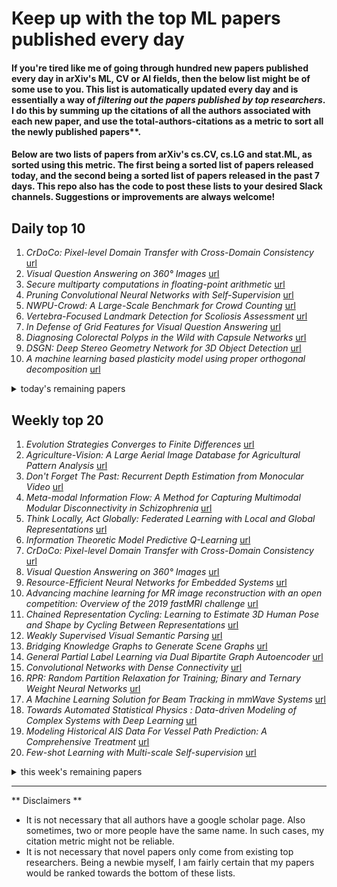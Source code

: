 # Keep up with the top ML papers published every day

#### If you're tired like me of going through hundred new papers published every day in arXiv's ML, CV or AI fields, then the below list might be of some use to you. This list is automatically updated every day and is essentially a way of *filtering out the papers published by top researchers*. I do this by summing up the citations of all the authors associated with each new paper, and use the total-authors-citations as a metric to sort all the newly published papers**. 

#### Below are two lists of papers from arXiv's cs.CV, cs.LG and stat.ML, as sorted using this metric. The first being a sorted list of papers released today, and the second being a sorted list of papers released in the past 7 days. This repo also has the code to post these lists to your desired Slack channels. Suggestions or improvements are always welcome!

## Daily top 10
1. *CrDoCo: Pixel-level Domain Transfer with Cross-Domain Consistency* [url](http://arxiv.org/abs/2001.03182)
2. *Visual Question Answering on 360° Images* [url](http://arxiv.org/abs/2001.03339)
3. *Secure multiparty computations in floating-point arithmetic* [url](http://arxiv.org/abs/2001.03192)
4. *Pruning Convolutional Neural Networks with Self-Supervision* [url](http://arxiv.org/abs/2001.03554)
5. *NWPU-Crowd: A Large-Scale Benchmark for Crowd Counting* [url](http://arxiv.org/abs/2001.03360)
6. *Vertebra-Focused Landmark Detection for Scoliosis Assessment* [url](http://arxiv.org/abs/2001.03187)
7. *In Defense of Grid Features for Visual Question Answering* [url](http://arxiv.org/abs/2001.03615)
8. *Diagnosing Colorectal Polyps in the Wild with Capsule Networks* [url](http://arxiv.org/abs/2001.03305)
9. *DSGN: Deep Stereo Geometry Network for 3D Object Detection* [url](http://arxiv.org/abs/2001.03398)
10. *A machine learning based plasticity model using proper orthogonal decomposition* [url](http://arxiv.org/abs/2001.03438)
<details><summary>today's remaining papers</summary>
  <ol start=11>
    <li><i>A Collaborative Learning Framework via Federated Meta-Learning</i> <a href="http://arxiv.org/abs/2001.03229">url</a></li>
    <li><i>What is the Value of Data? On Mathematical Methods for Data Quality Estimation</i> <a href="http://arxiv.org/abs/2001.03464">url</a></li>
    <li><i>Entropy Regularized Power k-Means Clustering</i> <a href="http://arxiv.org/abs/2001.03452">url</a></li>
    <li><i>Adaptive Anomaly Detection for IoT Data in Hierarchical Edge Computing</i> <a href="http://arxiv.org/abs/2001.03314">url</a></li>
    <li><i>Debate Dynamics for Human-comprehensible Fact-checking on Knowledge Graphs</i> <a href="http://arxiv.org/abs/2001.03436">url</a></li>
    <li><i>Deformable Groupwise Image Registration using Low-Rank and Sparse Decomposition</i> <a href="http://arxiv.org/abs/2001.03509">url</a></li>
    <li><i>A sequential resource investment planning framework using reinforcement learning and simulation-based optimization: A case study on microgrid storage expansion</i> <a href="http://arxiv.org/abs/2001.03507">url</a></li>
    <li><i>Explaining the Explainer: A First Theoretical Analysis of LIME</i> <a href="http://arxiv.org/abs/2001.03447">url</a></li>
    <li><i>Two Applications of Deep Learning in the Physical Layer of Communication Systems</i> <a href="http://arxiv.org/abs/2001.03350">url</a></li>
    <li><i>Choosing the Sample with Lowest Loss makes SGD Robust</i> <a href="http://arxiv.org/abs/2001.03316">url</a></li>
    <li><i>Improving Image Autoencoder Embeddings with Perceptual Loss</i> <a href="http://arxiv.org/abs/2001.03444">url</a></li>
    <li><i>Learning to Multi-Task Learn for Better Neural Machine Translation</i> <a href="http://arxiv.org/abs/2001.03294">url</a></li>
    <li><i>Solving inverse-PDE problems with physics-aware neural networks</i> <a href="http://arxiv.org/abs/2001.03608">url</a></li>
    <li><i>SVIRO: Synthetic Vehicle Interior Rear Seat Occupancy Dataset and Benchmark</i> <a href="http://arxiv.org/abs/2001.03483">url</a></li>
    <li><i>Video Coding for Machines: A Paradigm of Collaborative Compression and Intelligent Analytics</i> <a href="http://arxiv.org/abs/2001.03569">url</a></li>
    <li><i>AutoDNNchip: An Automated DNN Chip Predictor and Builder for Both FPGAs and ASICs</i> <a href="http://arxiv.org/abs/2001.03535">url</a></li>
    <li><i>Matrix-LSTM: a Differentiable Recurrent Surface for Asynchronous Event-Based Data</i> <a href="http://arxiv.org/abs/2001.03455">url</a></li>
    <li><i>Multi-layer Optimizations for End-to-End Data Analytics</i> <a href="http://arxiv.org/abs/2001.03541">url</a></li>
    <li><i>A Deep Neural Networks Approach for Pixel-Level Runway Pavement Crack Segmentation Using Drone-Captured Images</i> <a href="http://arxiv.org/abs/2001.03257">url</a></li>
    <li><i>Inductive Document Network Embedding with Topic-Word Attention</i> <a href="http://arxiv.org/abs/2001.03369">url</a></li>
    <li><i>Performance-Oriented Neural Architecture Search</i> <a href="http://arxiv.org/abs/2001.02976">url</a></li>
    <li><i>Adaptive Control of Embedding Strength in Image Watermarking using Neural Networks</i> <a href="http://arxiv.org/abs/2001.03251">url</a></li>
    <li><i>Image Inpainting by Multiscale Spline Interpolation</i> <a href="http://arxiv.org/abs/2001.03270">url</a></li>
    <li><i>A Two-step-training Deep Learning Framework for Real-time Computational Imaging without Physics Priors</i> <a href="http://arxiv.org/abs/2001.03493">url</a></li>
    <li><i>Campfire: Compressable, Regularization-Free, Structured Sparse Training for Hardware Accelerators</i> <a href="http://arxiv.org/abs/2001.03253">url</a></li>
    <li><i>Backdoor Attacks against Transfer Learning with Pre-trained Deep Learning Models</i> <a href="http://arxiv.org/abs/2001.03274">url</a></li>
    <li><i>Latent Factor Analysis of Gaussian Distributions under Graphical Constraints</i> <a href="http://arxiv.org/abs/2001.02712">url</a></li>
    <li><i>Gaussian Approximation of Quantization Error for Estimation from Compressed Data</i> <a href="http://arxiv.org/abs/2001.03243">url</a></li>
    <li><i>microbatchGAN: Stimulating Diversity with Multi-Adversarial Discrimination</i> <a href="http://arxiv.org/abs/2001.03376">url</a></li>
    <li><i>Compressive sensing based privacy for fall detection</i> <a href="http://arxiv.org/abs/2001.03463">url</a></li>
    <li><i>Internal representation dynamics and geometry in recurrent neural networks</i> <a href="http://arxiv.org/abs/2001.03255">url</a></li>
    <li><i>Censored Quantile Regression Forest</i> <a href="http://arxiv.org/abs/2001.03458">url</a></li>
    <li><i>Convolutional Neural Networks based Focal Loss for Class Imbalance Problem: A Case Study of Canine Red Blood Cells Morphology Classification</i> <a href="http://arxiv.org/abs/2001.03329">url</a></li>
    <li><i>Identifying Distinct, Effective Treatments for Acute Hypotension with SODA-RL: Safely Optimized Diverse Accurate Reinforcement Learning</i> <a href="http://arxiv.org/abs/2001.03224">url</a></li>
    <li><i>Learning credit assignment</i> <a href="http://arxiv.org/abs/2001.03354">url</a></li>
    <li><i>Deep Interactive Reinforcement Learning for Path Following of Autonomous Underwater Vehicle</i> <a href="http://arxiv.org/abs/2001.03359">url</a></li>
    <li><i>Camera-Based Adaptive Trajectory Guidance via Neural Networks</i> <a href="http://arxiv.org/abs/2001.03205">url</a></li>
    <li><i>Supporting supervised learning in fungal Biosynthetic Gene Cluster discovery: new benchmark datasets</i> <a href="http://arxiv.org/abs/2001.03260">url</a></li>
    <li><i>SUPAID: A Rule mining based method for automatic rollout decision aid for supervisors in fleet management systems</i> <a href="http://arxiv.org/abs/2001.03386">url</a></li>
    <li><i>RTM3D: Real-time Monocular 3D Detection from Object Keypoints for Autonomous Driving</i> <a href="http://arxiv.org/abs/2001.03343">url</a></li>
    <li><i>Multi-Agent Interactions Modeling with Correlated Policies</i> <a href="http://arxiv.org/abs/2001.03415">url</a></li>
    <li><i>Machine Learning Approaches for Amharic Parts-of-speech Tagging</i> <a href="http://arxiv.org/abs/2001.03324">url</a></li>
    <li><i>RSL-Net: Localising in Satellite Images From a Radar on the Ground</i> <a href="http://arxiv.org/abs/2001.03233">url</a></li>
    <li><i>Cloud-based Image Classification Service Is Not Robust To Adversarial Examples: A Forgotten Battlefield</i> <a href="http://arxiv.org/abs/2001.03460">url</a></li>
    <li><i>MatrixNets: A New Scale and Aspect Ratio Aware Architecture for Object Detection</i> <a href="http://arxiv.org/abs/2001.03194">url</a></li>
    <li><i>Open Domain Question Answering Using Web Tables</i> <a href="http://arxiv.org/abs/2001.03272">url</a></li>
    <li><i>Seismic horizon detection with neural networks</i> <a href="http://arxiv.org/abs/2001.03390">url</a></li>
    <li><i>Efficient Memory Management for Deep Neural Net Inference</i> <a href="http://arxiv.org/abs/2001.03288">url</a></li>
    <li><i>Preparation of ordered states in ultra-cold gases using Bayesian optimization</i> <a href="http://arxiv.org/abs/2001.03520">url</a></li>
    <li><i>Data-Dependence of Plateau Phenomenon in Learning with Neural Network --- Statistical Mechanical Analysis</i> <a href="http://arxiv.org/abs/2001.03371">url</a></li>
    <li><i>Time-Varying Graph Learning with Constraints on Graph Temporal Variation</i> <a href="http://arxiv.org/abs/2001.03346">url</a></li>
    <li><i>Temporally Folded Convolutional Neural Networks for Sequence Forecasting</i> <a href="http://arxiv.org/abs/2001.03340">url</a></li>
    <li><i>A new approach for trading based on Long Short Term Memory technique</i> <a href="http://arxiv.org/abs/2001.03333">url</a></li>
    <li><i>Guess First to Enable Better Compression and Adversarial Robustness</i> <a href="http://arxiv.org/abs/2001.03311">url</a></li>
    <li><i>Probabilistic K-means Clustering via Nonlinear Programming</i> <a href="http://arxiv.org/abs/2001.03286">url</a></li>
    <li><i>Theory In, Theory Out: How social theory can solve problems that machine learning can't</i> <a href="http://arxiv.org/abs/2001.03203">url</a></li>
    <li><i>Convolutional-Recurrent Neural Networks on Low-Power Wearable Platforms for Cardiac Arrhythmia Detection</i> <a href="http://arxiv.org/abs/2001.03538">url</a></li>
  </ol>
</details>

## Weekly top 20
1. *Evolution Strategies Converges to Finite Differences* [url](http://arxiv.org/abs/2001.01684)
2. *Agriculture-Vision: A Large Aerial Image Database for Agricultural Pattern Analysis* [url](http://arxiv.org/abs/2001.01306)
3. *Don't Forget The Past: Recurrent Depth Estimation from Monocular Video* [url](http://arxiv.org/abs/2001.02613)
4. *Meta-modal Information Flow: A Method for Capturing Multimodal Modular Disconnectivity in Schizophrenia* [url](http://arxiv.org/abs/2001.01707)
5. *Think Locally, Act Globally: Federated Learning with Local and Global Representations* [url](http://arxiv.org/abs/2001.01523)
6. *Information Theoretic Model Predictive Q-Learning* [url](http://arxiv.org/abs/2001.02153)
7. *CrDoCo: Pixel-level Domain Transfer with Cross-Domain Consistency* [url](http://arxiv.org/abs/2001.03182)
8. *Visual Question Answering on 360° Images* [url](http://arxiv.org/abs/2001.03339)
9. *Resource-Efficient Neural Networks for Embedded Systems* [url](http://arxiv.org/abs/2001.03048)
10. *Advancing machine learning for MR image reconstruction with an open competition: Overview of the 2019 fastMRI challenge* [url](http://arxiv.org/abs/2001.02518)
11. *Chained Representation Cycling: Learning to Estimate 3D Human Pose and Shape by Cycling Between Representations* [url](http://arxiv.org/abs/2001.01613)
12. *Weakly Supervised Visual Semantic Parsing* [url](http://arxiv.org/abs/2001.02359)
13. *Bridging Knowledge Graphs to Generate Scene Graphs* [url](http://arxiv.org/abs/2001.02314)
14. *General Partial Label Learning via Dual Bipartite Graph Autoencoder* [url](http://arxiv.org/abs/2001.01290)
15. *Convolutional Networks with Dense Connectivity* [url](http://arxiv.org/abs/2001.02394)
16. *RPR: Random Partition Relaxation for Training; Binary and Ternary Weight Neural Networks* [url](http://arxiv.org/abs/2001.01091)
17. *A Machine Learning Solution for Beam Tracking in mmWave Systems* [url](http://arxiv.org/abs/2001.01574)
18. *Towards Automated Statistical Physics : Data-driven Modeling of Complex Systems with Deep Learning* [url](http://arxiv.org/abs/2001.02539)
19. *Modeling Historical AIS Data For Vessel Path Prediction: A Comprehensive Treatment* [url](http://arxiv.org/abs/2001.01592)
20. *Few-shot Learning with Multi-scale Self-supervision* [url](http://arxiv.org/abs/2001.01600)
<details><summary>this week's remaining papers</summary>
  <ol start=21>
    <li><i>CONSAC: Robust Multi-Model Fitting by Conditional Sample Consensus</i> <a href="http://arxiv.org/abs/2001.02643">url</a></li>
    <li><i>Compression of convolutional neural networks for high performance imagematching tasks on mobile devices</i> <a href="http://arxiv.org/abs/2001.03102">url</a></li>
    <li><i>Secure multiparty computations in floating-point arithmetic</i> <a href="http://arxiv.org/abs/2001.03192">url</a></li>
    <li><i>Pruning Convolutional Neural Networks with Self-Supervision</i> <a href="http://arxiv.org/abs/2001.03554">url</a></li>
    <li><i>Learning to Move with Affordance Maps</i> <a href="http://arxiv.org/abs/2001.02364">url</a></li>
    <li><i>NWPU-Crowd: A Large-Scale Benchmark for Crowd Counting</i> <a href="http://arxiv.org/abs/2001.03360">url</a></li>
    <li><i>Segmentation of Cellular Patterns in Confocal Images of Melanocytic Lesions in vivo via a Multiscale Encoder-Decoder Network (MED-Net)</i> <a href="http://arxiv.org/abs/2001.01005">url</a></li>
    <li><i>DepthTransfer: Depth Extraction from Video Using Non-parametric Sampling</i> <a href="http://arxiv.org/abs/2001.00987">url</a></li>
    <li><i>Vertebra-Focused Landmark Detection for Scoliosis Assessment</i> <a href="http://arxiv.org/abs/2001.03187">url</a></li>
    <li><i>Painting Many Pasts: Synthesizing Time Lapse Videos of Paintings</i> <a href="http://arxiv.org/abs/2001.01026">url</a></li>
    <li><i>SGD with Hardness Weighted Sampling for Distributionally Robust Deep Learning</i> <a href="http://arxiv.org/abs/2001.02658">url</a></li>
    <li><i>Machine learning enables completely automatic tuning of a quantum device faster than human experts</i> <a href="http://arxiv.org/abs/2001.02589">url</a></li>
    <li><i>In Defense of Grid Features for Visual Question Answering</i> <a href="http://arxiv.org/abs/2001.03615">url</a></li>
    <li><i>EEG-based Drowsiness Estimation for Driving Safety using Deep Q-Learning</i> <a href="http://arxiv.org/abs/2001.02399">url</a></li>
    <li><i>Supervised Discriminative Sparse PCA with Adaptive Neighbors for Dimensionality Reduction</i> <a href="http://arxiv.org/abs/2001.03103">url</a></li>
    <li><i>MACER: Attack-free and Scalable Robust Training via Maximizing Certified Radius</i> <a href="http://arxiv.org/abs/2001.02378">url</a></li>
    <li><i>General 3D Room Layout from a Single View by Render-and-Compare</i> <a href="http://arxiv.org/abs/2001.02149">url</a></li>
    <li><i>User Profiling Using Hinge-loss Markov Random Fields</i> <a href="http://arxiv.org/abs/2001.01177">url</a></li>
    <li><i>EcoNAS: Finding Proxies for Economical Neural Architecture Search</i> <a href="http://arxiv.org/abs/2001.01233">url</a></li>
    <li><i>Diagnosing Colorectal Polyps in the Wild with Capsule Networks</i> <a href="http://arxiv.org/abs/2001.03305">url</a></li>
    <li><i>Minimum entropy production in multipartite processes due to neighborhood constraints</i> <a href="http://arxiv.org/abs/2001.02205">url</a></li>
    <li><i>Discovering Nonlinear Relations with Minimum Predictive Information Regularization</i> <a href="http://arxiv.org/abs/2001.01885">url</a></li>
    <li><i>Unpaired Multi-modal Segmentation via Knowledge Distillation</i> <a href="http://arxiv.org/abs/2001.03111">url</a></li>
    <li><i>DSGN: Deep Stereo Geometry Network for 3D Object Detection</i> <a href="http://arxiv.org/abs/2001.03398">url</a></li>
    <li><i>CAE-LO: LiDAR Odometry Leveraging Fully Unsupervised Convolutional Auto-Encoder for Interest Point Detection and Feature Description</i> <a href="http://arxiv.org/abs/2001.01354">url</a></li>
    <li><i>A machine learning based plasticity model using proper orthogonal decomposition</i> <a href="http://arxiv.org/abs/2001.03438">url</a></li>
    <li><i>An Exploration of Embodied Visual Exploration</i> <a href="http://arxiv.org/abs/2001.02192">url</a></li>
    <li><i>Simulation of Turbulent Flow around a Generic High-Speed Train using Hybrid Models of RANS Numerical Method with Machine Learning</i> <a href="http://arxiv.org/abs/2001.01569">url</a></li>
    <li><i>Visual Semantic SLAM with Landmarks for Large-Scale Outdoor Environment</i> <a href="http://arxiv.org/abs/2001.01028">url</a></li>
    <li><i>Don't Judge an Object by Its Context: Learning to Overcome Contextual Bias</i> <a href="http://arxiv.org/abs/2001.03152">url</a></li>
    <li><i>A Collaborative Learning Framework via Federated Meta-Learning</i> <a href="http://arxiv.org/abs/2001.03229">url</a></li>
    <li><i>What is the Value of Data? On Mathematical Methods for Data Quality Estimation</i> <a href="http://arxiv.org/abs/2001.03464">url</a></li>
    <li><i>GraphACT: Accelerating GCN Training on CPU-FPGA Heterogeneous Platforms</i> <a href="http://arxiv.org/abs/2001.02498">url</a></li>
    <li><i>Entropy Regularized Power k-Means Clustering</i> <a href="http://arxiv.org/abs/2001.03452">url</a></li>
    <li><i>From Open Set to Closed Set: Supervised Spatial Divide-and-Conquer for Object Counting</i> <a href="http://arxiv.org/abs/2001.01886">url</a></li>
    <li><i>Hypergraph Spectral Analysis and Processing in 3D Point Cloud</i> <a href="http://arxiv.org/abs/2001.02384">url</a></li>
    <li><i>Learning to Zoom-in via Learning to Zoom-out: Real-world Super-resolution by Generating and Adapting Degradation</i> <a href="http://arxiv.org/abs/2001.02381">url</a></li>
    <li><i>Deep Network Approximation for Smooth Functions</i> <a href="http://arxiv.org/abs/2001.03040">url</a></li>
    <li><i>DeeperForensics-1.0: A Large-Scale Dataset for Real-World Face Forgery Detection</i> <a href="http://arxiv.org/abs/2001.03024">url</a></li>
    <li><i>Learning and Memorizing Representative Prototypes for 3D Point Cloud Semantic and Instance Segmentation</i> <a href="http://arxiv.org/abs/2001.01349">url</a></li>
    <li><i>STAViS: Spatio-Temporal AudioVisual Saliency Network</i> <a href="http://arxiv.org/abs/2001.03063">url</a></li>
    <li><i>SUR-FeatNet: Predicting the Satisfied User Ratio Curvefor Image Compression with Deep Feature Learning</i> <a href="http://arxiv.org/abs/2001.02002">url</a></li>
    <li><i>Improving Deep Neuroevolution via Deep Innovation Protection</i> <a href="http://arxiv.org/abs/2001.01683">url</a></li>
    <li><i>Meshlet Priors for 3D Mesh Reconstruction</i> <a href="http://arxiv.org/abs/2001.01744">url</a></li>
    <li><i>Toward Generalized Clustering through an One-Dimensional Approach</i> <a href="http://arxiv.org/abs/2001.02741">url</a></li>
    <li><i>Learning Dynamic and Personalized Comorbidity Networks from Event Data using Deep Diffusion Processes</i> <a href="http://arxiv.org/abs/2001.02585">url</a></li>
    <li><i>Contextual Constrained Learning for Dose-Finding Clinical Trials</i> <a href="http://arxiv.org/abs/2001.02463">url</a></li>
    <li><i>Opportunities and Challenges in Deep Learning Methods on Electrocardiogram Data: A Systematic Review</i> <a href="http://arxiv.org/abs/2001.01550">url</a></li>
    <li><i>Deep Transfer Convolutional Neural Network and Extreme Learning Machine for Lung Nodule Diagnosis on CT images</i> <a href="http://arxiv.org/abs/2001.01279">url</a></li>
    <li><i>Spatial-Temporal Transformer Networks for Traffic Flow Forecasting</i> <a href="http://arxiv.org/abs/2001.02908">url</a></li>
    <li><i>Robust Facial Landmark Detection via Aggregation on Geometrically Manipulated Faces</i> <a href="http://arxiv.org/abs/2001.03113">url</a></li>
    <li><i>Adaptive Anomaly Detection for IoT Data in Hierarchical Edge Computing</i> <a href="http://arxiv.org/abs/2001.03314">url</a></li>
    <li><i>Debate Dynamics for Human-comprehensible Fact-checking on Knowledge Graphs</i> <a href="http://arxiv.org/abs/2001.03436">url</a></li>
    <li><i>Generative Pseudo-label Refinement for Unsupervised Domain Adaptation</i> <a href="http://arxiv.org/abs/2001.02950">url</a></li>
    <li><i>Fast and robust multiplane single molecule localization microscopy using deep neural network</i> <a href="http://arxiv.org/abs/2001.01893">url</a></li>
    <li><i>Deformable Groupwise Image Registration using Low-Rank and Sparse Decomposition</i> <a href="http://arxiv.org/abs/2001.03509">url</a></li>
    <li><i>A sequential resource investment planning framework using reinforcement learning and simulation-based optimization: A case study on microgrid storage expansion</i> <a href="http://arxiv.org/abs/2001.03507">url</a></li>
    <li><i>How neural networks find generalizable solutions: Self-tuned annealing in deep learning</i> <a href="http://arxiv.org/abs/2001.01678">url</a></li>
    <li><i>D-GCCA: Decomposition-based Generalized Canonical Correlation Analysis for Multiple High-dimensional Datasets</i> <a href="http://arxiv.org/abs/2001.02856">url</a></li>
    <li><i>Gradient Boosting on Decision Trees for Mortality Prediction in Transcatheter Aortic Valve Implantation</i> <a href="http://arxiv.org/abs/2001.02431">url</a></li>
    <li><i>Explaining the Explainer: A First Theoretical Analysis of LIME</i> <a href="http://arxiv.org/abs/2001.03447">url</a></li>
    <li><i>Quantum Machine Learning Algorithm for Knowledge Graphs</i> <a href="http://arxiv.org/abs/2001.01077">url</a></li>
    <li><i>Social Science Guided Feature Engineering: A Novel Approach to Signed Link Analysis</i> <a href="http://arxiv.org/abs/2001.01015">url</a></li>
    <li><i>Supervised Hyperalignment for multi-subject fMRI data alignment</i> <a href="http://arxiv.org/abs/2001.02894">url</a></li>
    <li><i>Automated Pavement Crack Segmentation Using Fully Convolutional U-Net with a Pretrained ResNet-34 Encoder</i> <a href="http://arxiv.org/abs/2001.01912">url</a></li>
    <li><i>Discrimination-aware Network Pruning for Deep Model Compression</i> <a href="http://arxiv.org/abs/2001.01050">url</a></li>
    <li><i>Perception and Decision-Making of Autonomous Systems in the Era of Learning: An Overview</i> <a href="http://arxiv.org/abs/2001.02319">url</a></li>
    <li><i>Forecasting Bitcoin closing price series using linear regression and neural networks models</i> <a href="http://arxiv.org/abs/2001.01127">url</a></li>
    <li><i>Least squares binary quantization of neural networks</i> <a href="http://arxiv.org/abs/2001.02786">url</a></li>
    <li><i>Two Applications of Deep Learning in the Physical Layer of Communication Systems</i> <a href="http://arxiv.org/abs/2001.03350">url</a></li>
    <li><i>FedDANE: A Federated Newton-Type Method</i> <a href="http://arxiv.org/abs/2001.01920">url</a></li>
    <li><i>Neural Data Server: A Large-Scale Search Engine for Transfer Learning Data</i> <a href="http://arxiv.org/abs/2001.02799">url</a></li>
    <li><i>Questioning the AI: Informing Design Practices for Explainable AI User Experiences</i> <a href="http://arxiv.org/abs/2001.02478">url</a></li>
    <li><i>Feature-Robustness, Flatness and Generalization Error for Deep Neural Networks</i> <a href="http://arxiv.org/abs/2001.00939">url</a></li>
    <li><i>Deep Reinforcement Learning for Active Human Pose Estimation</i> <a href="http://arxiv.org/abs/2001.02024">url</a></li>
    <li><i>Learning Generative Models using Denoising Density Estimators</i> <a href="http://arxiv.org/abs/2001.02728">url</a></li>
    <li><i>Experimental Analysis of Reinforcement Learning Techniques for Spectrum Sharing Radar</i> <a href="http://arxiv.org/abs/2001.01799">url</a></li>
    <li><i>Deep Learning-Based Solvability of Underdetermined Inverse Problems in Medical Imaging</i> <a href="http://arxiv.org/abs/2001.01432">url</a></li>
    <li><i>Multimodal Semantic Transfer from Text to Image. Fine-Grained Image Classification by Distributional Semantics</i> <a href="http://arxiv.org/abs/2001.02372">url</a></li>
    <li><i>Infinite-Horizon Differentiable Model Predictive Control</i> <a href="http://arxiv.org/abs/2001.02244">url</a></li>
    <li><i>Streaming automatic speech recognition with the transformer model</i> <a href="http://arxiv.org/abs/2001.02674">url</a></li>
    <li><i>Informative Sample Mining Network for Multi-Domain Image-to-Image Translation</i> <a href="http://arxiv.org/abs/2001.01173">url</a></li>
    <li><i>Mutual Mean-Teaching: Pseudo Label Refinery for Unsupervised Domain Adaptation on Person Re-identification</i> <a href="http://arxiv.org/abs/2001.01526">url</a></li>
    <li><i>End-To-End Trainable Video Super-Resolution Based on a New Mechanism for Implicit Motion Estimation and Compensation</i> <a href="http://arxiv.org/abs/2001.01162">url</a></li>
    <li><i>Causal Mosaic: Cause-Effect Inference via Nonlinear ICA and Ensemble Method</i> <a href="http://arxiv.org/abs/2001.01894">url</a></li>
    <li><i>Learning Hidden States in a Chaotic System: A Physics-Informed Echo State Network Approach</i> <a href="http://arxiv.org/abs/2001.02982">url</a></li>
    <li><i>Spatial-Scale Aligned Network for Fine-Grained Recognition</i> <a href="http://arxiv.org/abs/2001.01211">url</a></li>
    <li><i>Attention over Parameters for Dialogue Systems</i> <a href="http://arxiv.org/abs/2001.01871">url</a></li>
    <li><i>A Hybrid Approach to Temporal Pattern Matching</i> <a href="http://arxiv.org/abs/2001.01661">url</a></li>
    <li><i>Choosing the Sample with Lowest Loss makes SGD Robust</i> <a href="http://arxiv.org/abs/2001.03316">url</a></li>
    <li><i>A Note on Portfolio Optimization with Quadratic Transaction Costs</i> <a href="http://arxiv.org/abs/2001.01612">url</a></li>
    <li><i>Improving Image Autoencoder Embeddings with Perceptual Loss</i> <a href="http://arxiv.org/abs/2001.03444">url</a></li>
    <li><i>Context-Aware Design of Cyber-Physical Human Systems (CPHS)</i> <a href="http://arxiv.org/abs/2001.01918">url</a></li>
    <li><i>An Automatic Relevance Determination Prior Bayesian Neural Network for Controlled Variable Selection</i> <a href="http://arxiv.org/abs/2001.01765">url</a></li>
    <li><i>Learning to Multi-Task Learn for Better Neural Machine Translation</i> <a href="http://arxiv.org/abs/2001.03294">url</a></li>
    <li><i>Frosting Weights for Better Continual Training</i> <a href="http://arxiv.org/abs/2001.01829">url</a></li>
    <li><i>Classification of Large-Scale High-Resolution SAR Images with Deep Transfer Learning</i> <a href="http://arxiv.org/abs/2001.01425">url</a></li>
    <li><i>Solving inverse-PDE problems with physics-aware neural networks</i> <a href="http://arxiv.org/abs/2001.03608">url</a></li>
    <li><i>Understanding Image Captioning Models beyond Visualizing Attention</i> <a href="http://arxiv.org/abs/2001.01037">url</a></li>
    <li><i>How to trap a gradient flow</i> <a href="http://arxiv.org/abs/2001.02968">url</a></li>
    <li><i>MREC: a fast and versatile framework for aligning and matching data with applications to single cell molecular data</i> <a href="http://arxiv.org/abs/2001.01666">url</a></li>
    <li><i>SVIRO: Synthetic Vehicle Interior Rear Seat Occupancy Dataset and Benchmark</i> <a href="http://arxiv.org/abs/2001.03483">url</a></li>
    <li><i>Reanalysis of Variance Reduced Temporal Difference Learning</i> <a href="http://arxiv.org/abs/2001.01898">url</a></li>
    <li><i>Table Structure Extraction with Bi-directional Gated Recurrent Unit Networks</i> <a href="http://arxiv.org/abs/2001.02501">url</a></li>
    <li><i>Video Coding for Machines: A Paradigm of Collaborative Compression and Intelligent Analytics</i> <a href="http://arxiv.org/abs/2001.03569">url</a></li>
    <li><i>Empirical Studies on the Properties of Linear Regions in Deep Neural Networks</i> <a href="http://arxiv.org/abs/2001.01072">url</a></li>
    <li><i>Taylor Moment Expansion for Continuous-Discrete Gaussian Filtering and Smoothing</i> <a href="http://arxiv.org/abs/2001.02466">url</a></li>
    <li><i>Sparse Weight Activation Training</i> <a href="http://arxiv.org/abs/2001.01969">url</a></li>
    <li><i>Detection of Diabetic Anomalies in Retinal Images using Morphological Cascading Decision Tree</i> <a href="http://arxiv.org/abs/2001.01953">url</a></li>
    <li><i>A Connection between Feedback Capacity and Kalman Filter for Colored Gaussian Noises</i> <a href="http://arxiv.org/abs/2001.03108">url</a></li>
    <li><i>Hyperspectral Super-Resolution via Coupled Tensor Ring Factorization</i> <a href="http://arxiv.org/abs/2001.01547">url</a></li>
    <li><i>Addressing Value Estimation Errors in Reinforcement Learning with a State-Action Return Distribution Function</i> <a href="http://arxiv.org/abs/2001.02811">url</a></li>
    <li><i>CNN 101: Interactive Visual Learning for Convolutional Neural Networks</i> <a href="http://arxiv.org/abs/2001.02004">url</a></li>
    <li><i>An improved online learning algorithm for general fuzzy min-max neural network</i> <a href="http://arxiv.org/abs/2001.02391">url</a></li>
    <li><i>Deep Time-Stream Framework for Click-Through Rate Prediction by Tracking Interest Evolution</i> <a href="http://arxiv.org/abs/2001.03025">url</a></li>
    <li><i>HybridPose: 6D Object Pose Estimation under Hybrid Representations</i> <a href="http://arxiv.org/abs/2001.01869">url</a></li>
    <li><i>Optimal Options for Multi-Task Reinforcement Learning Under Time Constraints</i> <a href="http://arxiv.org/abs/2001.01620">url</a></li>
    <li><i>Deep OCT Angiography Image Generation for Motion Artifact Suppression</i> <a href="http://arxiv.org/abs/2001.02512">url</a></li>
    <li><i>$μ$VulDeePecker: A Deep Learning-Based System for Multiclass Vulnerability Detection</i> <a href="http://arxiv.org/abs/2001.02334">url</a></li>
    <li><i>MushroomRL: Simplifying Reinforcement Learning Research</i> <a href="http://arxiv.org/abs/2001.01102">url</a></li>
    <li><i>AutoDNNchip: An Automated DNN Chip Predictor and Builder for Both FPGAs and ASICs</i> <a href="http://arxiv.org/abs/2001.03535">url</a></li>
    <li><i>Scalable Gradients for Stochastic Differential Equations</i> <a href="http://arxiv.org/abs/2001.01328">url</a></li>
    <li><i>What can robotics research learn from computer vision research?</i> <a href="http://arxiv.org/abs/2001.02366">url</a></li>
    <li><i>On Identifying Hashtags in Disaster Twitter Data</i> <a href="http://arxiv.org/abs/2001.01323">url</a></li>
    <li><i>Stochastic Weight Averaging in Parallel: Large-Batch Training that Generalizes Well</i> <a href="http://arxiv.org/abs/2001.02312">url</a></li>
    <li><i>Distributed Stochastic Algorithms for High-rate Streaming Principal Component Analysis</i> <a href="http://arxiv.org/abs/2001.01017">url</a></li>
    <li><i>Matrix-LSTM: a Differentiable Recurrent Surface for Asynchronous Event-Based Data</i> <a href="http://arxiv.org/abs/2001.03455">url</a></li>
    <li><i>Multi-layer Optimizations for End-to-End Data Analytics</i> <a href="http://arxiv.org/abs/2001.03541">url</a></li>
    <li><i>Trajectron++: Multi-Agent Generative Trajectory Forecasting With Heterogeneous Data for Control</i> <a href="http://arxiv.org/abs/2001.03093">url</a></li>
    <li><i>Deep Plastic Surgery: Robust and Controllable Image Editing with Human-Drawn Sketches</i> <a href="http://arxiv.org/abs/2001.02890">url</a></li>
    <li><i>Combining data assimilation and machine learning to emulate a dynamical model from sparse and noisy observations: a case study with the Lorenz 96 model</i> <a href="http://arxiv.org/abs/2001.01520">url</a></li>
    <li><i>Review of Single-cell RNA-seq Data Clustering for Cell Type Identification and Characterization</i> <a href="http://arxiv.org/abs/2001.01006">url</a></li>
    <li><i>Listwise Learning to Rank by Exploring Unique Ratings</i> <a href="http://arxiv.org/abs/2001.01828">url</a></li>
    <li><i>A water-obstacle separation and refinement network for unmanned surface vehicles</i> <a href="http://arxiv.org/abs/2001.01921">url</a></li>
    <li><i>On the comparability of Pre-trained Language Models</i> <a href="http://arxiv.org/abs/2001.00781">url</a></li>
    <li><i>Learning From Multiple Experts: Self-paced Knowledge Distillation for Long-tailed Classification</i> <a href="http://arxiv.org/abs/2001.01536">url</a></li>
    <li><i>RECAST: Interactive Auditing of Automatic Toxicity Detection Models</i> <a href="http://arxiv.org/abs/2001.01819">url</a></li>
    <li><i>Grab: Fast and Accurate Sensor Processing for Cashier-Free Shopping</i> <a href="http://arxiv.org/abs/2001.01033">url</a></li>
    <li><i>Neural Network Tomography</i> <a href="http://arxiv.org/abs/2001.02942">url</a></li>
    <li><i>Accumulated Polar Feature based Deep Learning with Channel Compensation Mechanism for Efficient Automatic Modulation Classification under Time varying Channels</i> <a href="http://arxiv.org/abs/2001.01395">url</a></li>
    <li><i>Deceiving Image-to-Image Translation Networks for Autonomous Driving with Adversarial Perturbations</i> <a href="http://arxiv.org/abs/2001.01506">url</a></li>
    <li><i>Semi-Sequential Probabilistic Model For Indoor Localization Enhancement</i> <a href="http://arxiv.org/abs/2001.02400">url</a></li>
    <li><i>Towards Automatic Threat Detection: A Survey of Advances of Deep Learning within X-ray Security Imaging</i> <a href="http://arxiv.org/abs/2001.01293">url</a></li>
    <li><i>High-Level Plan for Behavioral Robot Navigation with Natural Language Directions and R-NET</i> <a href="http://arxiv.org/abs/2001.02330">url</a></li>
    <li><i>Intrinsic Motivation and Episodic Memories for Robot Exploration of High-Dimensional Sensory Spaces</i> <a href="http://arxiv.org/abs/2001.01982">url</a></li>
    <li><i>Sampling Prediction-Matching Examples in Neural Networks: A Probabilistic Programming Approach</i> <a href="http://arxiv.org/abs/2001.03076">url</a></li>
    <li><i>PaRoT: A Practical Framework for Robust Deep NeuralNetwork Training</i> <a href="http://arxiv.org/abs/2001.02152">url</a></li>
    <li><i>Offline Contextual Bayesian Optimization for Nuclear Fusion</i> <a href="http://arxiv.org/abs/2001.01793">url</a></li>
    <li><i>On-the-fly Prediction of Protein Hydration Densities and Free Energies using Deep Learning</i> <a href="http://arxiv.org/abs/2001.02201">url</a></li>
    <li><i>MW-GAN: Multi-Warping GAN for Caricature Generation with Multi-Style Geometric Exaggeration</i> <a href="http://arxiv.org/abs/2001.01870">url</a></li>
    <li><i>Spherical Image Generation from a Single Normal Field of View Image by Considering Scene Symmetry</i> <a href="http://arxiv.org/abs/2001.02993">url</a></li>
    <li><i>Identifying and Compensating for Feature Deviation in Imbalanced Deep Learning</i> <a href="http://arxiv.org/abs/2001.01385">url</a></li>
    <li><i>Semi-supervised Learning via Conditional Rotation Angle Estimation</i> <a href="http://arxiv.org/abs/2001.02865">url</a></li>
    <li><i>On Interpretability of Artificial Neural Networks</i> <a href="http://arxiv.org/abs/2001.02522">url</a></li>
    <li><i>Deep Video Super-Resolution using HR Optical Flow Estimation</i> <a href="http://arxiv.org/abs/2001.02129">url</a></li>
    <li><i>Spatio-Temporal Relation and Attention Learning for Facial Action Unit Detection</i> <a href="http://arxiv.org/abs/2001.01168">url</a></li>
    <li><i>Retrosynthesis Prediction with Conditional Graph Logic Network</i> <a href="http://arxiv.org/abs/2001.01408">url</a></li>
    <li><i>HyperSched: Dynamic Resource Reallocation for Model Development on a Deadline</i> <a href="http://arxiv.org/abs/2001.02338">url</a></li>
    <li><i>Learning to Encode and Classify Test Executions</i> <a href="http://arxiv.org/abs/2001.02444">url</a></li>
    <li><i>A Deep Neural Networks Approach for Pixel-Level Runway Pavement Crack Segmentation Using Drone-Captured Images</i> <a href="http://arxiv.org/abs/2001.03257">url</a></li>
    <li><i>Exploiting Event-Driven Cameras for Spatio-Temporal Prediction of Fast-Changing Trajectories</i> <a href="http://arxiv.org/abs/2001.01248">url</a></li>
    <li><i>Privacy-Preserving Deep Learning Computation for Geo-Distributed Medical Big-Data Platforms</i> <a href="http://arxiv.org/abs/2001.02932">url</a></li>
    <li><i>Adaptive Stopping Rule for Kernel-based Gradient Descent Algorithms</i> <a href="http://arxiv.org/abs/2001.02879">url</a></li>
    <li><i>Population-Guided Parallel Policy Search for Reinforcement Learning</i> <a href="http://arxiv.org/abs/2001.02907">url</a></li>
    <li><i>Temporal Tensor Transformation Network for Multivariate Time Series Prediction</i> <a href="http://arxiv.org/abs/2001.01051">url</a></li>
    <li><i>Multi-Agent Deep Reinforcement Learning for Cooperative Connected Vehicles</i> <a href="http://arxiv.org/abs/2001.02337">url</a></li>
    <li><i>Stochastic Local Interaction Model: Geostatistics without Kriging</i> <a href="http://arxiv.org/abs/2001.02246">url</a></li>
    <li><i>Learning landmark guided embeddings for animal re-identification</i> <a href="http://arxiv.org/abs/2001.02801">url</a></li>
    <li><i>iDLG: Improved Deep Leakage from Gradients</i> <a href="http://arxiv.org/abs/2001.02610">url</a></li>
    <li><i>Inflammatory Bowel Disease Biomarkers of Human Gut Microbiota Selected via Ensemble Feature Selection Methods</i> <a href="http://arxiv.org/abs/2001.03019">url</a></li>
    <li><i>Inductive Document Network Embedding with Topic-Word Attention</i> <a href="http://arxiv.org/abs/2001.03369">url</a></li>
    <li><i>An Analysis of Object Representations in Deep Visual Trackers</i> <a href="http://arxiv.org/abs/2001.02593">url</a></li>
    <li><i>Multi-Scale Weight Sharing Network for Image Recognition</i> <a href="http://arxiv.org/abs/2001.02816">url</a></li>
    <li><i>Performance-Oriented Neural Architecture Search</i> <a href="http://arxiv.org/abs/2001.02976">url</a></li>
    <li><i>TableNet: Deep Learning model for end-to-end Table detection and Tabular data extraction from Scanned Document Images</i> <a href="http://arxiv.org/abs/2001.01469">url</a></li>
    <li><i>Self-guided Approximate Linear Programs</i> <a href="http://arxiv.org/abs/2001.02798">url</a></li>
    <li><i>Adaptive Control of Embedding Strength in Image Watermarking using Neural Networks</i> <a href="http://arxiv.org/abs/2001.03251">url</a></li>
    <li><i>Image Inpainting by Multiscale Spline Interpolation</i> <a href="http://arxiv.org/abs/2001.03270">url</a></li>
    <li><i>SPACE: Unsupervised Object-Oriented Scene Representation via Spatial Attention and Decomposition</i> <a href="http://arxiv.org/abs/2001.02407">url</a></li>
    <li><i>Paraphrase Generation with Latent Bag of Words</i> <a href="http://arxiv.org/abs/2001.01941">url</a></li>
    <li><i>Virtual to Real adaptation of Pedestrian Detectors for Smart Cities</i> <a href="http://arxiv.org/abs/2001.03032">url</a></li>
    <li><i>Closed-loop deep learning: generating forward models with back-propagation</i> <a href="http://arxiv.org/abs/2001.02970">url</a></li>
    <li><i>A Two-step-training Deep Learning Framework for Real-time Computational Imaging without Physics Priors</i> <a href="http://arxiv.org/abs/2001.03493">url</a></li>
    <li><i>A Block-based Generative Model for Attributed Networks Embedding</i> <a href="http://arxiv.org/abs/2001.01383">url</a></li>
    <li><i>Campfire: Compressable, Regularization-Free, Structured Sparse Training for Hardware Accelerators</i> <a href="http://arxiv.org/abs/2001.03253">url</a></li>
    <li><i>Automatic Melody Harmonization with Triad Chords: A Comparative Study</i> <a href="http://arxiv.org/abs/2001.02360">url</a></li>
    <li><i>The troublesome kernel: why deep learning for inverse problems is typically unstable</i> <a href="http://arxiv.org/abs/2001.01258">url</a></li>
    <li><i>Deep learning for brake squeal: vibration detection, characterization and prediction</i> <a href="http://arxiv.org/abs/2001.01596">url</a></li>
    <li><i>State Transition Modeling of the Smoking Behavior using LSTM Recurrent Neural Networks</i> <a href="http://arxiv.org/abs/2001.02101">url</a></li>
    <li><i>Dissecting Catastrophic Forgetting in Continual Learning by Deep Visualization</i> <a href="http://arxiv.org/abs/2001.01578">url</a></li>
    <li><i>On Computation and Generalization of Generative Adversarial Imitation Learning</i> <a href="http://arxiv.org/abs/2001.02792">url</a></li>
    <li><i>Generating Semantic Adversarial Examples via Feature Manipulation</i> <a href="http://arxiv.org/abs/2001.02297">url</a></li>
    <li><i>Backdoor Attacks against Transfer Learning with Pre-trained Deep Learning Models</i> <a href="http://arxiv.org/abs/2001.03274">url</a></li>
    <li><i>A semi-supervised learning framework for quantitative structure-activity regression modelling</i> <a href="http://arxiv.org/abs/2001.01924">url</a></li>
    <li><i>Delineating Bone Surfaces in B-Mode Images Constrained by Physics of Ultrasound Propagation</i> <a href="http://arxiv.org/abs/2001.02001">url</a></li>
    <li><i>Elastic Bulk Synchronous Parallel Model for Distributed Deep Learning</i> <a href="http://arxiv.org/abs/2001.01347">url</a></li>
    <li><i>Exploring Adversarial Attack in Spiking Neural Networks with Spike-Compatible Gradient</i> <a href="http://arxiv.org/abs/2001.01587">url</a></li>
    <li><i>Softmax-based Classification is k-means Clustering: Formal Proof, Consequences for Adversarial Attacks, and Improvement through Centroid Based Tailoring</i> <a href="http://arxiv.org/abs/2001.01987">url</a></li>
    <li><i>Vamsa: Tracking Provenance in Data Science Scripts</i> <a href="http://arxiv.org/abs/2001.01861">url</a></li>
    <li><i>Training Progressively Binarizing Deep Networks Using FPGAs</i> <a href="http://arxiv.org/abs/2001.02390">url</a></li>
    <li><i>Latent Factor Analysis of Gaussian Distributions under Graphical Constraints</i> <a href="http://arxiv.org/abs/2001.02712">url</a></li>
    <li><i>Convolutional Neural Networks with Intermediate Loss for 3D Super-Resolution of CT and MRI Scans</i> <a href="http://arxiv.org/abs/2001.01330">url</a></li>
    <li><i>A Group Norm Regularized LRR Factorization Model for Spectral Clustering</i> <a href="http://arxiv.org/abs/2001.02568">url</a></li>
    <li><i>The Counterfactual $χ$-GAN</i> <a href="http://arxiv.org/abs/2001.03115">url</a></li>
    <li><i>Inverse Rendering Techniques for Physically Grounded Image Editing</i> <a href="http://arxiv.org/abs/2001.00986">url</a></li>
    <li><i>Automated Segmentation of Vertebrae on Lateral Chest Radiography Using Deep Learning</i> <a href="http://arxiv.org/abs/2001.01277">url</a></li>
    <li><i>On Thompson Sampling for Smoother-than-Lipschitz Bandits</i> <a href="http://arxiv.org/abs/2001.02323">url</a></li>
    <li><i>Do As I Do: Transferring Human Motion and Appearance between Monocular Videos with Spatial and Temporal Constraints</i> <a href="http://arxiv.org/abs/2001.02606">url</a></li>
    <li><i>Gaussian Approximation of Quantization Error for Estimation from Compressed Data</i> <a href="http://arxiv.org/abs/2001.03243">url</a></li>
    <li><i>Towards Coding for Human and Machine Vision: A Scalable Image Coding Approach</i> <a href="http://arxiv.org/abs/2001.02915">url</a></li>
    <li><i>Limited Angle Tomography for Transmission X-Ray Microscopy Using Deep Learning</i> <a href="http://arxiv.org/abs/2001.02469">url</a></li>
    <li><i>microbatchGAN: Stimulating Diversity with Multi-Adversarial Discrimination</i> <a href="http://arxiv.org/abs/2001.03376">url</a></li>
    <li><i>Pixel-Semantic Revise of Position Learning A One-Stage Object Detector with A Shared Encoder-Decoder</i> <a href="http://arxiv.org/abs/2001.01057">url</a></li>
    <li><i>Development, Demonstration, and Validation of Data-driven Compact Diode Models for Circuit Simulation and Analysis</i> <a href="http://arxiv.org/abs/2001.01699">url</a></li>
    <li><i>An Emerging Coding Paradigm VCM: A Scalable Coding Approach Beyond Feature and Signal</i> <a href="http://arxiv.org/abs/2001.03004">url</a></li>
    <li><i>A Comprehensive Survey of Multilingual Neural Machine Translation</i> <a href="http://arxiv.org/abs/2001.01115">url</a></li>
    <li><i>Regularity and stability of feedback relaxed controls</i> <a href="http://arxiv.org/abs/2001.03148">url</a></li>
    <li><i>Dynamic Task Weighting Methods for Multi-task Networks in Autonomous Driving Systems</i> <a href="http://arxiv.org/abs/2001.02223">url</a></li>
    <li><i>DAF-NET: a saliency based weakly supervised method of dual attention fusion for fine-grained image classification</i> <a href="http://arxiv.org/abs/2001.02219">url</a></li>
    <li><i>An Internal Covariate Shift Bounding Algorithm for Deep Neural Networks by Unitizing Layers' Outputs</i> <a href="http://arxiv.org/abs/2001.02814">url</a></li>
    <li><i>VC-dimensions of nondeterministic finite automata for words of equal length</i> <a href="http://arxiv.org/abs/2001.02309">url</a></li>
    <li><i>Guidelines for enhancing data locality in selected machine learning algorithms</i> <a href="http://arxiv.org/abs/2001.03000">url</a></li>
    <li><i>Regression and Learning with Pixel-wise Attention for Retinal Fundus Glaucoma Segmentation and Detection</i> <a href="http://arxiv.org/abs/2001.01815">url</a></li>
    <li><i>IMLI: An Incremental Framework for MaxSAT-Based Learning of Interpretable Classification Rules</i> <a href="http://arxiv.org/abs/2001.01891">url</a></li>
    <li><i>Reinforcement Learning via Fenchel-Rockafellar Duality</i> <a href="http://arxiv.org/abs/2001.01866">url</a></li>
    <li><i>AD-VO: Scale-Resilient Visual Odometry Using Attentive Disparity Map</i> <a href="http://arxiv.org/abs/2001.02090">url</a></li>
    <li><i>Trained Trajectory based Automated Parking System using Visual SLAM</i> <a href="http://arxiv.org/abs/2001.02161">url</a></li>
    <li><i>Compressive sensing based privacy for fall detection</i> <a href="http://arxiv.org/abs/2001.03463">url</a></li>
    <li><i>Cooperative Initialization based Deep Neural Network Training</i> <a href="http://arxiv.org/abs/2001.01240">url</a></li>
    <li><i>Blockchain-based Smart-IoT Trust Zone Measurement Architecture</i> <a href="http://arxiv.org/abs/2001.03002">url</a></li>
    <li><i>A kernel Principal Component Analysis (kPCA) digest with a new backward mapping (pre-image reconstruction) strategy</i> <a href="http://arxiv.org/abs/2001.01958">url</a></li>
    <li><i>Federated Learning for Localization: A Privacy-Preserving Crowdsourcing Method</i> <a href="http://arxiv.org/abs/2001.01911">url</a></li>
    <li><i>High-speed Autonomous Drifting with Deep Reinforcement Learning</i> <a href="http://arxiv.org/abs/2001.01377">url</a></li>
    <li><i>Multi-scale domain-adversarial multiple-instance CNN for cancer subtype classification with non-annotated histopathological images</i> <a href="http://arxiv.org/abs/2001.01599">url</a></li>
    <li><i>Internal representation dynamics and geometry in recurrent neural networks</i> <a href="http://arxiv.org/abs/2001.03255">url</a></li>
    <li><i>Generalized mean shift with triangular kernel profile</i> <a href="http://arxiv.org/abs/2001.02165">url</a></li>
    <li><i>Inferring Convolutional Neural Networks' accuracies from their architectural characterizations</i> <a href="http://arxiv.org/abs/2001.02160">url</a></li>
    <li><i>Human-robot co-manipulation of extended objects: Data-driven models and control from analysis of human-human dyads</i> <a href="http://arxiv.org/abs/2001.00991">url</a></li>
    <li><i>Regularization via Structural Label Smoothing</i> <a href="http://arxiv.org/abs/2001.01900">url</a></li>
    <li><i>A Boolean Task Algebra for Reinforcement Learning</i> <a href="http://arxiv.org/abs/2001.01394">url</a></li>
    <li><i>Automatic Business Process Structure Discovery using Ordered Neurons LSTM: A Preliminary Study</i> <a href="http://arxiv.org/abs/2001.01243">url</a></li>
    <li><i>Disentangling Representations using Gaussian Processes in Variational Autoencoders for Video Prediction</i> <a href="http://arxiv.org/abs/2001.02408">url</a></li>
    <li><i>Missing-Class-Robust Domain Adaptation by Unilateral Alignment for Fault Diagnosis</i> <a href="http://arxiv.org/abs/2001.02015">url</a></li>
    <li><i>A context based deep learning approach for unbalanced medical image segmentation</i> <a href="http://arxiv.org/abs/2001.02387">url</a></li>
    <li><i>Censored Quantile Regression Forest</i> <a href="http://arxiv.org/abs/2001.03458">url</a></li>
    <li><i>Mel-spectrogram augmentation for sequence to sequence voice conversion</i> <a href="http://arxiv.org/abs/2001.01401">url</a></li>
    <li><i>Stochastic probabilistic programs</i> <a href="http://arxiv.org/abs/2001.02656">url</a></li>
    <li><i>Convolutional Neural Networks based Focal Loss for Class Imbalance Problem: A Case Study of Canine Red Blood Cells Morphology Classification</i> <a href="http://arxiv.org/abs/2001.03329">url</a></li>
    <li><i>DC-WCNN: A deep cascade of wavelet based convolutional neural networks for MR Image Reconstruction</i> <a href="http://arxiv.org/abs/2001.02397">url</a></li>
    <li><i>To Transfer or Not to Transfer: Misclassification Attacks Against Transfer Learned Text Classifiers</i> <a href="http://arxiv.org/abs/2001.02438">url</a></li>
    <li><i>Multitask learning over graphs</i> <a href="http://arxiv.org/abs/2001.02112">url</a></li>
    <li><i>Social Media Attributions in the Context of Water Crisis</i> <a href="http://arxiv.org/abs/2001.01697">url</a></li>
    <li><i>Lifted Hybrid Variational Inference</i> <a href="http://arxiv.org/abs/2001.02773">url</a></li>
    <li><i>COPD Classification in CT Images Using a 3D Convolutional Neural Network</i> <a href="http://arxiv.org/abs/2001.01100">url</a></li>
    <li><i>Identifying Distinct, Effective Treatments for Acute Hypotension with SODA-RL: Safely Optimized Diverse Accurate Reinforcement Learning</i> <a href="http://arxiv.org/abs/2001.03224">url</a></li>
    <li><i>Root Cause Detection Among Anomalous Time Series Using Temporal State Alignment</i> <a href="http://arxiv.org/abs/2001.01056">url</a></li>
    <li><i>TCM-ICP: Transformation Compatibility Measure for Registering Multiple LIDAR Scans</i> <a href="http://arxiv.org/abs/2001.01129">url</a></li>
    <li><i>Learning credit assignment</i> <a href="http://arxiv.org/abs/2001.03354">url</a></li>
    <li><i>Fair Active Learning</i> <a href="http://arxiv.org/abs/2001.01796">url</a></li>
    <li><i>Phase Transitions for the Information Bottleneck in Representation Learning</i> <a href="http://arxiv.org/abs/2001.01878">url</a></li>
    <li><i>Character-Aware Attention-Based End-to-End Speech Recognition</i> <a href="http://arxiv.org/abs/2001.01795">url</a></li>
    <li><i>Domain Adaptation via Teacher-Student Learning for End-to-End Speech Recognition</i> <a href="http://arxiv.org/abs/2001.01798">url</a></li>
    <li><i>High-Dimensional Independence Testing and Maximum Marginal Correlation</i> <a href="http://arxiv.org/abs/2001.01095">url</a></li>
    <li><i>Deep Interactive Reinforcement Learning for Path Following of Autonomous Underwater Vehicle</i> <a href="http://arxiv.org/abs/2001.03359">url</a></li>
    <li><i>Camera-Based Adaptive Trajectory Guidance via Neural Networks</i> <a href="http://arxiv.org/abs/2001.03205">url</a></li>
    <li><i>Aggressive Perception-Aware Navigation using Deep Optical Flow Dynamics and PixelMPC</i> <a href="http://arxiv.org/abs/2001.02307">url</a></li>
    <li><i>Learning Global and Local Consistent Representations for Unsupervised Image Retrieval via Deep Graph Diffusion Networks</i> <a href="http://arxiv.org/abs/2001.01284">url</a></li>
    <li><i>Modeling Musical Structure with Artificial Neural Networks</i> <a href="http://arxiv.org/abs/2001.01720">url</a></li>
    <li><i>Self-Orthogonality Module: A Network Architecture Plug-in for Learning Orthogonal Filters</i> <a href="http://arxiv.org/abs/2001.01275">url</a></li>
    <li><i>Sample-based Distributional Policy Gradient</i> <a href="http://arxiv.org/abs/2001.02652">url</a></li>
    <li><i>A Soft Recommender System for Social Networks</i> <a href="http://arxiv.org/abs/2001.02520">url</a></li>
    <li><i>A Hoeffding Inequality for Finite State Markov Chains and its Applications to Markovian Bandits</i> <a href="http://arxiv.org/abs/2001.01199">url</a></li>
    <li><i>VisionNet: A Drivable-space-based Interactive Motion Prediction Network for Autonomous Driving</i> <a href="http://arxiv.org/abs/2001.02354">url</a></li>
    <li><i>Nonlinear Traffic Prediction as a Matrix Completion Problem with Ensemble Learning</i> <a href="http://arxiv.org/abs/2001.02492">url</a></li>
    <li><i>Supporting supervised learning in fungal Biosynthetic Gene Cluster discovery: new benchmark datasets</i> <a href="http://arxiv.org/abs/2001.03260">url</a></li>
    <li><i>MCMLSD: A Probabilistic Algorithm and Evaluation Framework for Line Segment Detection</i> <a href="http://arxiv.org/abs/2001.01788">url</a></li>
    <li><i>A Nonparametric Offpolicy Policy Gradient</i> <a href="http://arxiv.org/abs/2001.02435">url</a></li>
    <li><i>SUPAID: A Rule mining based method for automatic rollout decision aid for supervisors in fleet management systems</i> <a href="http://arxiv.org/abs/2001.03386">url</a></li>
    <li><i>CNNTOP: a CNN-based Trajectory Owner Prediction Method</i> <a href="http://arxiv.org/abs/2001.01185">url</a></li>
    <li><i>Generating Object Stamps</i> <a href="http://arxiv.org/abs/2001.02595">url</a></li>
    <li><i>RTM3D: Real-time Monocular 3D Detection from Object Keypoints for Autonomous Driving</i> <a href="http://arxiv.org/abs/2001.03343">url</a></li>
    <li><i>Multi-Agent Interactions Modeling with Correlated Policies</i> <a href="http://arxiv.org/abs/2001.03415">url</a></li>
    <li><i>Machine Learning Approaches for Amharic Parts-of-speech Tagging</i> <a href="http://arxiv.org/abs/2001.03324">url</a></li>
    <li><i>Implementation of the VBM3D Video Denoising Method and Some Variants</i> <a href="http://arxiv.org/abs/2001.01802">url</a></li>
    <li><i>Robust Semantic Segmentation of Brain Tumor Regions from 3D MRIs</i> <a href="http://arxiv.org/abs/2001.02040">url</a></li>
    <li><i>Learning Speaker Embedding with Momentum Contrast</i> <a href="http://arxiv.org/abs/2001.01986">url</a></li>
    <li><i>RSL-Net: Localising in Satellite Images From a Radar on the Ground</i> <a href="http://arxiv.org/abs/2001.03233">url</a></li>
    <li><i>Explainable Deep Convolutional Candlestick Learner</i> <a href="http://arxiv.org/abs/2001.02767">url</a></li>
    <li><i>Deep Snake for Real-Time Instance Segmentation</i> <a href="http://arxiv.org/abs/2001.01629">url</a></li>
    <li><i>Cloud-based Image Classification Service Is Not Robust To Adversarial Examples: A Forgotten Battlefield</i> <a href="http://arxiv.org/abs/2001.03460">url</a></li>
    <li><i>MatrixNets: A New Scale and Aspect Ratio Aware Architecture for Object Detection</i> <a href="http://arxiv.org/abs/2001.03194">url</a></li>
    <li><i>Syndrome-Enabled Unsupervised Learning for Channel Adaptive Blind Equalizer with Joint Optimization Mechanism</i> <a href="http://arxiv.org/abs/2001.01426">url</a></li>
    <li><i>Variational Bayesian Methods for Stochastically Constrained System Design Problems</i> <a href="http://arxiv.org/abs/2001.01404">url</a></li>
    <li><i>Facial Emotions Recognition using Convolutional Neural Net</i> <a href="http://arxiv.org/abs/2001.01456">url</a></li>
    <li><i>Macromolecule Classification Based on the Amino-acid Sequence</i> <a href="http://arxiv.org/abs/2001.01717">url</a></li>
    <li><i>FrequentNet : A New Deep Learning Baseline for Image Classification</i> <a href="http://arxiv.org/abs/2001.01034">url</a></li>
    <li><i>Open Domain Question Answering Using Web Tables</i> <a href="http://arxiv.org/abs/2001.03272">url</a></li>
    <li><i>A Correspondence Analysis Framework for Author-Conference Recommendations</i> <a href="http://arxiv.org/abs/2001.02669">url</a></li>
    <li><i>On Recoverability of Randomly Compressed Tensors with Low CP Rank</i> <a href="http://arxiv.org/abs/2001.02370">url</a></li>
    <li><i>Design of Capacity-Approaching Low-Density Parity-Check Codes using Recurrent Neural Networks</i> <a href="http://arxiv.org/abs/2001.01249">url</a></li>
    <li><i>The Human Visual System and Adversarial AI</i> <a href="http://arxiv.org/abs/2001.01172">url</a></li>
    <li><i>Res3ATN -- Deep 3D Residual Attention Network for Hand Gesture Recognition in Videos</i> <a href="http://arxiv.org/abs/2001.01083">url</a></li>
    <li><i>Investigating the Impact of Inclusion in Face Recognition Training Data on Individual Face Identification</i> <a href="http://arxiv.org/abs/2001.03071">url</a></li>
    <li><i>Seismic horizon detection with neural networks</i> <a href="http://arxiv.org/abs/2001.03390">url</a></li>
    <li><i>Efficient Memory Management for Deep Neural Net Inference</i> <a href="http://arxiv.org/abs/2001.03288">url</a></li>
    <li><i>Express Wavenet -- a low parameter optical neural network with random shift wavelet pattern</i> <a href="http://arxiv.org/abs/2001.01458">url</a></li>
    <li><i>Estimation of the spatial weighting matrix for regular lattice data -- An adaptive lasso approach with cross-sectional resampling</i> <a href="http://arxiv.org/abs/2001.01532">url</a></li>
    <li><i>Locality-Sensitive Hashing for Efficient Web Application Security Testing</i> <a href="http://arxiv.org/abs/2001.01128">url</a></li>
    <li><i>ARA : Aggregated RAPPOR and Analysis for Centralized Differential Privacy</i> <a href="http://arxiv.org/abs/2001.01618">url</a></li>
    <li><i>Topic Extraction of Crawled Documents Collection using Correlated Topic Model in MapReduce Framework</i> <a href="http://arxiv.org/abs/2001.01669">url</a></li>
    <li><i>Deeper Insights into Weight Sharing in Neural Architecture Search</i> <a href="http://arxiv.org/abs/2001.01431">url</a></li>
    <li><i>Consistent Batch Normalization for Weighted Loss in Imbalanced-Data Environment</i> <a href="http://arxiv.org/abs/2001.01433">url</a></li>
    <li><i>A Robust Pose Transformational GAN for Pose Guided Person Image Synthesis</i> <a href="http://arxiv.org/abs/2001.01259">url</a></li>
    <li><i>FDFtNet: Facing Off Fake Images using Fake Detection Fine-tuning Network</i> <a href="http://arxiv.org/abs/2001.01265">url</a></li>
    <li><i>Can x2vec Save Lives? Integrating Graph and Language Embeddings for Automatic Mental Health Classification</i> <a href="http://arxiv.org/abs/2001.01126">url</a></li>
    <li><i>From Learning to Meta-Learning: Reduced Training Overhead and Complexity for Communication Systems</i> <a href="http://arxiv.org/abs/2001.01227">url</a></li>
    <li><i>Flexible Log File Parsing using Hidden Markov Models</i> <a href="http://arxiv.org/abs/2001.01216">url</a></li>
    <li><i>Prediction of MRI Hardware Failures based on Image Features using Ensemble Learning</i> <a href="http://arxiv.org/abs/2001.01213">url</a></li>
    <li><i>Cutoff for exact recovery of Gaussian mixture models</i> <a href="http://arxiv.org/abs/2001.01194">url</a></li>
    <li><i>Transformer-based language modeling and decoding for conversational speech recognition</i> <a href="http://arxiv.org/abs/2001.01140">url</a></li>
    <li><i>Segmentation-Aware and Adaptive Iris Recognition</i> <a href="http://arxiv.org/abs/2001.00989">url</a></li>
    <li><i>Semi-supervised Classification using Attention-based Regularization on Coarse-resolution Data</i> <a href="http://arxiv.org/abs/2001.00994">url</a></li>
    <li><i>Adversarial-Learned Loss for Domain Adaptation</i> <a href="http://arxiv.org/abs/2001.01046">url</a></li>
    <li><i>Image Speckle Noise Denoising by a Multi-Layer Fusion Enhancement Method based on Block Matching and 3D Filtering</i> <a href="http://arxiv.org/abs/2001.01055">url</a></li>
    <li><i>Represented Value Function Approach for Large Scale Multi Agent Reinforcement Learning</i> <a href="http://arxiv.org/abs/2001.01096">url</a></li>
    <li><i>Biologically-Motivated Deep Learning Method using Hierarchical Competitive Learning</i> <a href="http://arxiv.org/abs/2001.01121">url</a></li>
    <li><i>A System for Real-Time Interactive Analysis of Deep Learning Training</i> <a href="http://arxiv.org/abs/2001.01215">url</a></li>
    <li><i>Visual-Semantic Graph Attention Network for Human-Object Interaction Detection</i> <a href="http://arxiv.org/abs/2001.02302">url</a></li>
    <li><i>CatBoostLSS -- An extension of CatBoost to probabilistic forecasting</i> <a href="http://arxiv.org/abs/2001.02121">url</a></li>
    <li><i>Convolutional-Recurrent Neural Networks on Low-Power Wearable Platforms for Cardiac Arrhythmia Detection</i> <a href="http://arxiv.org/abs/2001.03538">url</a></li>
    <li><i>An inexact matching approach for the comparison of plane curves with general elastic metrics</i> <a href="http://arxiv.org/abs/2001.02858">url</a></li>
    <li><i>HMANet: Hybrid Multiple Attention Network for Semantic Segmentation in Aerial Images</i> <a href="http://arxiv.org/abs/2001.02870">url</a></li>
    <li><i>Self-Supervised Fast Adaptation for Denoising via Meta-Learning</i> <a href="http://arxiv.org/abs/2001.02899">url</a></li>
    <li><i>Fast Adaptation to Super-Resolution Networks via Meta-Learning</i> <a href="http://arxiv.org/abs/2001.02905">url</a></li>
    <li><i>Online Memorization of Random Firing Sequences by a Recurrent Neural Network</i> <a href="http://arxiv.org/abs/2001.02920">url</a></li>
    <li><i>Objects detection for remote sensing images based on polar coordinates</i> <a href="http://arxiv.org/abs/2001.02988">url</a></li>
    <li><i>Shallow Encoder Deep Decoder (SEDD) Networks for Image Encryption and Decryption</i> <a href="http://arxiv.org/abs/2001.03017">url</a></li>
    <li><i>Theory In, Theory Out: How social theory can solve problems that machine learning can't</i> <a href="http://arxiv.org/abs/2001.03203">url</a></li>
    <li><i>Prediction of MRI Hardware Failures based on Image Features using Time Series Classification</i> <a href="http://arxiv.org/abs/2001.02127">url</a></li>
    <li><i>Probabilistic K-means Clustering via Nonlinear Programming</i> <a href="http://arxiv.org/abs/2001.03286">url</a></li>
    <li><i>Guess First to Enable Better Compression and Adversarial Robustness</i> <a href="http://arxiv.org/abs/2001.03311">url</a></li>
    <li><i>A new approach for trading based on Long Short Term Memory technique</i> <a href="http://arxiv.org/abs/2001.03333">url</a></li>
    <li><i>Temporally Folded Convolutional Neural Networks for Sequence Forecasting</i> <a href="http://arxiv.org/abs/2001.03340">url</a></li>
    <li><i>Time-Varying Graph Learning with Constraints on Graph Temporal Variation</i> <a href="http://arxiv.org/abs/2001.03346">url</a></li>
    <li><i>Data-Dependence of Plateau Phenomenon in Learning with Neural Network --- Statistical Mechanical Analysis</i> <a href="http://arxiv.org/abs/2001.03371">url</a></li>
    <li><i>Preparation of ordered states in ultra-cold gases using Bayesian optimization</i> <a href="http://arxiv.org/abs/2001.03520">url</a></li>
    <li><i>A novel tree-structured point cloud dataset for skeletonization algorithm evaluation</i> <a href="http://arxiv.org/abs/2001.02823">url</a></li>
    <li><i>Coupled Tensor Completion via Low-rank Tensor Ring</i> <a href="http://arxiv.org/abs/2001.02810">url</a></li>
    <li><i>A Comparative Study on Crime in Denver City Based on Machine Learning and Data Mining</i> <a href="http://arxiv.org/abs/2001.02802">url</a></li>
    <li><i>Poly-time universality and limitations of deep learning</i> <a href="http://arxiv.org/abs/2001.02992">url</a></li>
    <li><i>Multi-Objective Genetic Programming for Manifold Learning: Balancing Quality and Dimensionality</i> <a href="http://arxiv.org/abs/2001.01331">url</a></li>
    <li><i>Self learning robot using real-time neural networks</i> <a href="http://arxiv.org/abs/2001.02103">url</a></li>
    <li><i>Investigation and Analysis of Hyper and Hypo neuron pruning to selectively update neurons during Unsupervised Adaptation</i> <a href="http://arxiv.org/abs/2001.01755">url</a></li>
    <li><i>Plug-and-Play Rescaling Based Crowd Counting in Static Images</i> <a href="http://arxiv.org/abs/2001.01786">url</a></li>
    <li><i>Clustering Binary Data by Application of Combinatorial Optimization Heuristics</i> <a href="http://arxiv.org/abs/2001.01809">url</a></li>
    <li><i>The Pedestrian Patterns Dataset</i> <a href="http://arxiv.org/abs/2001.01816">url</a></li>
    <li><i>Scalable Hybrid HMM with Gaussian Process Emission for Sequential Time-series Data Clustering</i> <a href="http://arxiv.org/abs/2001.01917">url</a></li>
    <li><i>Prediction of Drug Synergy by Ensemble Learning</i> <a href="http://arxiv.org/abs/2001.01997">url</a></li>
    <li><i>Backtracking Gradient Descent allowing unbounded learning rates</i> <a href="http://arxiv.org/abs/2001.02005">url</a></li>
    <li><i>Blue River Controls: A toolkit for Reinforcement Learning Control Systems on Hardware</i> <a href="http://arxiv.org/abs/2001.02254">url</a></li>
    <li><i>The Past and Present of Imitation Learning: A Citation Chain Study</i> <a href="http://arxiv.org/abs/2001.02328">url</a></li>
    <li><i>On a Generalization of the Average Distance Classifier</i> <a href="http://arxiv.org/abs/2001.02430">url</a></li>
    <li><i>Quantum subspace alignment for domain adaptation</i> <a href="http://arxiv.org/abs/2001.02472">url</a></li>
    <li><i>Fast Neural Network Adaptation via Parameter Remapping and Architecture Search</i> <a href="http://arxiv.org/abs/2001.02525">url</a></li>
    <li><i>Deep Learning for Free-Hand Sketch: A Survey</i> <a href="http://arxiv.org/abs/2001.02600">url</a></li>
    <li><i>Recognizing Images with at most one Spike per Neuron</i> <a href="http://arxiv.org/abs/2001.01682">url</a></li>
  </ol>
</details>

-------------------------------------------------------------------------------
** Disclaimers **
* It is not necessary that all authors have a google scholar page. Also sometimes, two or more people have the same name. In such cases, my citation metric might not be reliable.
* It is not necessary that novel papers only come from existing top researchers. Being a newbie myself, I am fairly certain that my papers would be ranked towards the bottom of these lists.